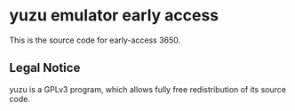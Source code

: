 yuzu emulator early access
=============

This is the source code for early-access 3650.

## Legal Notice

yuzu is a GPLv3 program, which allows fully free redistribution of its source code.